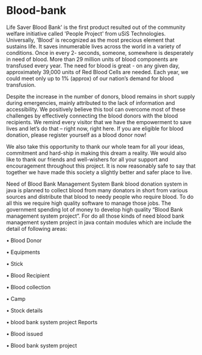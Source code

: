 # Blood-bank
Life Saver Blood Bank' is the first product resulted out of the community welfare initiative called 'People Project' from uSiS Technologies. Universally, 'Blood' is recognized as the most precious element that sustains life. It saves innumerable lives across the world in a variety of conditions. Once in every 2- seconds, someone, somewhere is desperately in need of blood. More than 29 million units of blood components are transfused every year. The need for blood is great - on any given day, approximately 39,000 units of Red Blood Cells are needed. Each year, we could meet only up to 1% (approx) of our nation’s demand for blood transfusion.

Despite the increase in the number of donors, blood remains in short supply during emergencies, mainly attributed to the lack of information and accessibility. We positively believe this tool can overcome most of these challenges by effectively connecting the blood donors with the blood recipients. We remind every visitor that we have the empowerment to save lives and let’s do that – right now, right here. If you are eligible for blood donation, please register yourself as a blood donor now!

We also take this opportunity to thank our whole team for all your ideas, commitment and hard-ship in making this dream a reality. We would also like to thank our friends and well-wishers for all your support and encouragement throughout this project. It is now reasonably safe to say that together we have made this society a slightly better and safer place to live.


 Need of Blood Bank Management System
Bank blood donation system in java is planned to collect blood from many donators in short from various sources and distribute that blood to needy people who require blood. To do all this we require high quality software to manage those jobs. The government spending lot of money to develop high quality “Blood Bank management system project”. For do all those kinds of need blood bank management system project in java contain modules which are include the detail of following areas:



•	Blood Donor 

•	Equipments 

•	Stick 

•	Blood Recipient 

•	Blood collection 

•	Camp 

•	Stock details 

•	blood bank system project Reports 

•	Blood issued 

•	Blood bank system project




